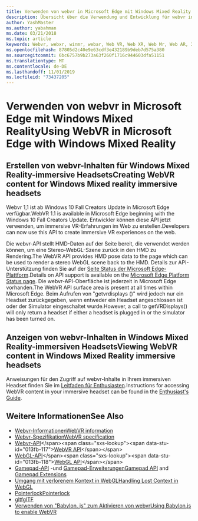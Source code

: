 ```yaml
---
title: Verwenden von webvr in Microsoft Edge mit Windows Mixed Reality
description: Übersicht über die Verwendung und Entwicklung für webvr in Windows Mixed Reality
author: YashMaster
ms.author: yabahman
ms.date: 03/21/2018
ms.topic: article
keywords: Webvr, webxr, winmr, webar, Web VR, Web XR, Web Mr, Web AR, 360, 360 Video, 360 Videos, 360 Photo, 360 Fotos, 360 Content, immersives Web, immersiveweb, IW
ms.openlocfilehash: 87805d2c40e9e63cdf3e432189b9deb7d575a380
ms.sourcegitcommit: 6bc6757b9b273a63f260f1716c944603dfa51151
ms.translationtype: MT
ms.contentlocale: de-DE
ms.lasthandoff: 11/01/2019
ms.locfileid: "73437205"
---
```

# <a name="using-webvr-in-microsoft-edge-with-windows-mixed-reality"></a><span data-ttu-id="013fb-104">Verwenden von webvr in Microsoft Edge mit Windows Mixed Reality</span><span class="sxs-lookup"><span data-stu-id="013fb-104">Using WebVR in Microsoft Edge with Windows Mixed Reality</span></span>

## <a name="creating-webvr-content-for-windows-mixed-reality-immersive-headsets"></a><span data-ttu-id="013fb-105">Erstellen von webvr-Inhalten für Windows Mixed Reality-immersive Headsets</span><span class="sxs-lookup"><span data-stu-id="013fb-105">Creating WebVR content for Windows Mixed reality immersive headsets</span></span>

<span data-ttu-id="013fb-106">Webvr 1,1 ist ab Windows 10 Fall Creators Update in Microsoft Edge verfügbar.</span><span class="sxs-lookup"><span data-stu-id="013fb-106">WebVR 1.1 is available in Microsoft Edge beginning with the Windows 10 Fall Creators Update.</span></span> <span data-ttu-id="013fb-107">Entwickler können diese API jetzt verwenden, um immersive VR-Erfahrungen im Web zu erstellen.</span><span class="sxs-lookup"><span data-stu-id="013fb-107">Developers can now use this API to create immersive VR experiences on the web.</span></span>

<span data-ttu-id="013fb-108">Die webvr-API stellt HMD-Daten auf der Seite bereit, die verwendet werden können, um eine Stereo-WebGL-Szene zurück in den HMD zu Rendering.</span><span class="sxs-lookup"><span data-stu-id="013fb-108">The WebVR API provides HMD pose data to the page which can be used to render a stereo WebGL scene back to the HMD.</span></span> <span data-ttu-id="013fb-109">Details zur API-Unterstützung finden Sie auf der [Seite Status der Microsoft Edge-Plattform](https://developer.microsoft.com/microsoft-edge/platform/status/webvr/).</span><span class="sxs-lookup"><span data-stu-id="013fb-109">Details on API support is available on the [Microsoft Edge Platform Status page](https://developer.microsoft.com/microsoft-edge/platform/status/webvr/).</span></span> <span data-ttu-id="013fb-110">Die webvr-API-Oberfläche ist jederzeit in Microsoft Edge vorhanden.</span><span class="sxs-lookup"><span data-stu-id="013fb-110">The WebVR API surface area is present at all times within Microsoft Edge.</span></span> <span data-ttu-id="013fb-111">Beim Aufrufen von "getvrdisplays ()" wird jedoch nur ein Headset zurückgegeben, wenn entweder ein Headset angeschlossen ist oder der Simulator eingeschaltet wurde.</span><span class="sxs-lookup"><span data-stu-id="013fb-111">However, a call to getVRDisplays() will only return a headset if either a headset is plugged in or the simulator has been turned on.</span></span>

## <a name="viewing-webvr-content-in-windows-mixed-reality-immersive-headsets"></a><span data-ttu-id="013fb-112">Anzeigen von webvr-Inhalten in Windows Mixed Reality-immersiven Headsets</span><span class="sxs-lookup"><span data-stu-id="013fb-112">Viewing WebVR content in Windows Mixed Reality immersive headsets</span></span>

<span data-ttu-id="013fb-113">Anweisungen für den Zugriff auf webvr-Inhalte in Ihrem immersiven Headset finden Sie im [Leitfaden für Enthusiasten](https://docs.microsoft.com/windows/mixed-reality/enthusiast-guide/webvr).</span><span class="sxs-lookup"><span data-stu-id="013fb-113">Instructions for accessing WebVR content in your immersive headset can be found in the [Enthusiast's Guide](https://docs.microsoft.com/windows/mixed-reality/enthusiast-guide/webvr).</span></span>

## <a name="see-also"></a><span data-ttu-id="013fb-114">Weitere Informationen</span><span class="sxs-lookup"><span data-stu-id="013fb-114">See Also</span></span>
* [<span data-ttu-id="013fb-115">Webvr-Informationen</span><span class="sxs-lookup"><span data-stu-id="013fb-115">WebVR information</span></span>](https://webvr.info)
* [<span data-ttu-id="013fb-116">Webvr-Spezifikation</span><span class="sxs-lookup"><span data-stu-id="013fb-116">WebVR specification</span></span>](https://w3c.github.io/webvr/)
* <span data-ttu-id="013fb-117">[Webvr-API](https://msdn.microsoft.com/library/mt806281(v=vs.85).aspx)</span><span class="sxs-lookup"><span data-stu-id="013fb-117">[WebVR API](https://msdn.microsoft.com/library/mt806281(v=vs.85).aspx)</span></span>
* <span data-ttu-id="013fb-118">[WebGL-API](https://msdn.microsoft.com/library/bg182648(v=vs.85).aspx)</span><span class="sxs-lookup"><span data-stu-id="013fb-118">[WebGL API](https://msdn.microsoft.com/library/bg182648(v=vs.85).aspx)</span></span>
* <span data-ttu-id="013fb-119">[Gamepad-API](https://msdn.microsoft.com/library/dn743630(v=vs.85).aspx) -und [Gamepad-Erweiterungen](https://w3c.github.io/gamepad/extensions.html)</span><span class="sxs-lookup"><span data-stu-id="013fb-119">[Gamepad API](https://msdn.microsoft.com/library/dn743630(v=vs.85).aspx) and [Gamepad Extensions](https://w3c.github.io/gamepad/extensions.html)</span></span>
* [<span data-ttu-id="013fb-120">Umgang mit verlorenem Kontext in WebGL</span><span class="sxs-lookup"><span data-stu-id="013fb-120">Handling Lost Context in WebGL</span></span>](https://www.khronos.org/webgl/wiki/HandlingContextLost)
* [<span data-ttu-id="013fb-121">Pointerlock</span><span class="sxs-lookup"><span data-stu-id="013fb-121">Pointerlock</span></span>](https://www.w3.org/TR/pointerlock/)
* [<span data-ttu-id="013fb-122">gltf</span><span class="sxs-lookup"><span data-stu-id="013fb-122">glTF</span></span>](https://www.khronos.org/gltf)
* [<span data-ttu-id="013fb-123">Verwenden von "Babylon. js" zum Aktivieren von webvr</span><span class="sxs-lookup"><span data-stu-id="013fb-123">Using Babylon.js to enable WebVR</span></span>](https://docs.microsoft.com/windows/uwp/get-started/adding-webvr-to-a-babylonjs-game)

